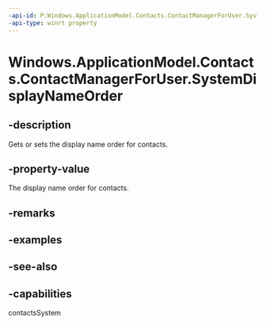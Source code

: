 ```yaml
---
-api-id: P:Windows.ApplicationModel.Contacts.ContactManagerForUser.SystemDisplayNameOrder
-api-type: winrt property
---
```


<!-- Property syntax
public Windows.ApplicationModel.Contacts.ContactNameOrder SystemDisplayNameOrder { get;  set; }
-->

# Windows.ApplicationModel.Contacts.ContactManagerForUser.SystemDisplayNameOrder

## -description
Gets or sets the display name order for contacts.

## -property-value
The display name order for contacts.

## -remarks

## -examples

## -see-also

## -capabilities
contactsSystem
